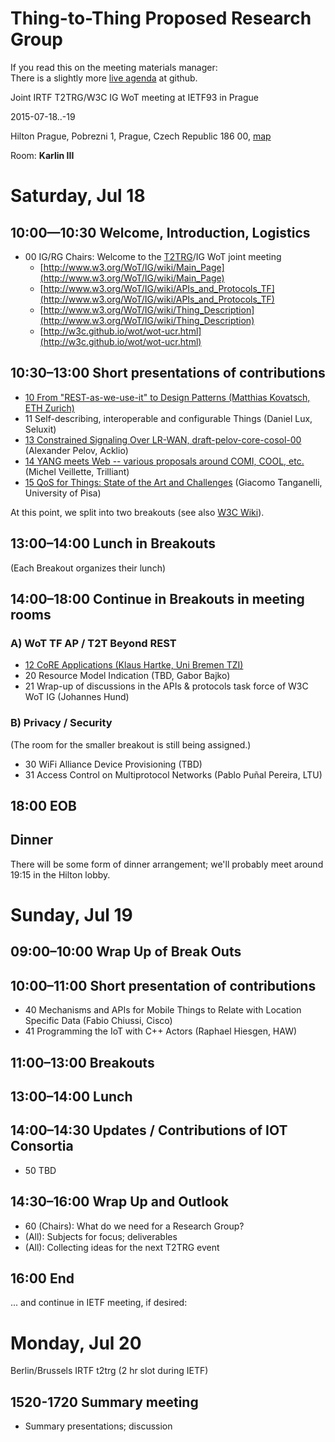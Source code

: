 # Thing-to-Thing Proposed Research Group

If you read this on the meeting materials manager:  
There is a slightly more [live agenda][agenda] at github.

[agenda]: https://github.com/t2trg/2015-ietf93/blob/master/agenda.md

Joint IRTF T2TRG/W3C IG WoT meeting at IETF93 in Prague

2015-07-18..-19

Hilton Prague, Pobrezni 1, Prague, Czech Republic 186 00,
[map](https://www.google.de/maps/place/Hilton+Prague+Hotel/@50.093322,14.439794,17z)

Room: **Karlin III**

<!-- (two-digit numbers are slide deck numbers) -->

# Saturday, Jul 18

## 10:00—10:30 Welcome, Introduction, Logistics

* 00 IG/RG Chairs: Welcome to the [T2TRG](https://github.com/t2trg/2015-ietf93/raw/master/slides/00-t2trg-93-welcome.pdf)/IG WoT joint meeting
    * [http://www.w3.org/WoT/IG/wiki/Main_Page](http://www.w3.org/WoT/IG/wiki/Main_Page)
    * [http://www.w3.org/WoT/IG/wiki/APIs_and_Protocols_TF](http://www.w3.org/WoT/IG/wiki/APIs_and_Protocols_TF)
    * [http://www.w3.org/WoT/IG/wiki/Thing_Description](http://www.w3.org/WoT/IG/wiki/Thing_Description)
    * [http://w3c.github.io/wot/wot-ucr.html](http://w3c.github.io/wot/wot-ucr.html)

## 10:30–13:00 Short presentations of contributions

* [10 From "REST-as-we-use-it" to Design Patterns (Matthias Kovatsch, ETH Zurich)](https://github.com/t2trg/2015-ietf93/raw/master/slides/10-2015_T2T_IRTF_REST-as-we-use-it.pdf)
* 11 Self-describing, interoperable and configurable Things (Daniel Lux, Seluxit)
* [13 Constrained Signaling Over LR-WAN, draft-pelov-core-cosol-00](https://github.com/t2trg/2015-ietf93/raw/master/slides/13-CoSOL.pdf) (Alexander Pelov, Acklio)
* [14 YANG meets Web -- various proposals around COMI, COOL, etc.](https://github.com/t2trg/2015-ietf93/raw/master/slides/14-ietf93-COnstrained-Objects-Language-overview.pdf) (Michel Veillette, Trilliant)
* [15 QoS for Things: State of the Art and Challenges](https://github.com/t2trg/2015-ietf93/raw/master/slides/15-QoS_for_Things.pdf) (Giacomo Tanganelli, University of Pisa)

At this point, we split into two breakouts (see also [W3C Wiki](http://www.w3.org/WoT/IG/wiki/Joint_IRTF_T2T_RG_/_W3C_WoT_IG_meeting_18-19_July_2015_in_Prague,_Czech_Republic)).

## 13:00–14:00 Lunch in Breakouts

(Each Breakout organizes their lunch)

## 14:00–18:00 Continue in Breakouts in meeting rooms

### A) WoT TF AP / T2T Beyond REST

* [12 CoRE Applications (Klaus Hartke, Uni Bremen TZI)](https://github.com/t2trg/2015-ietf93/raw/master/slides/12-core-apps.pdf)
* 20 Resource Model Indication (TBD, Gabor Bajko)
* 21 Wrap-up of discussions in the APIs & protocols task force of W3C WoT IG (Johannes Hund)

### B) Privacy / Security

(The room for the smaller breakout is still being assigned.)

* 30 WiFi Alliance Device Provisioning (TBD)
* 31 Access Control on Multiprotocol Networks (Pablo Puñal Pereira, LTU)

## 18:00 EOB

## Dinner

There will be some form of dinner arrangement; we'll probably meet
around 19:15 in the Hilton lobby.

# Sunday, Jul 19

## 09:00–10:00 Wrap Up of Break Outs
## 10:00–11:00 Short presentation of contributions

* 40 Mechanisms and APIs for Mobile Things to Relate with Location
  Specific Data (Fabio Chiussi, Cisco)
* 41 Programming the IoT with C++ Actors (Raphael Hiesgen, HAW)

## 11:00–13:00 Breakouts
## 13:00–14:00 Lunch
## 14:00–14:30 Updates / Contributions of IOT Consortia

* 50 TBD

## 14:30–16:00 Wrap Up and Outlook

* 60 (Chairs): What do we need for a Research Group?
* (All): Subjects for focus; deliverables
* (All): Collecting ideas for the next T2TRG event

## 16:00 End

... and continue in IETF meeting, if desired:

# Monday, Jul 20

Berlin/Brussels IRTF t2trg (2 hr slot during IETF)

## 1520-1720 Summary meeting

* Summary presentations; discussion
